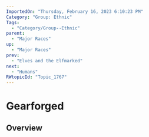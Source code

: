 ```yaml
---
ImportedOn: "Thursday, February 16, 2023 6:10:23 PM"
Category: "Group: Ethnic"
Tags:
  - "Category/Group--Ethnic"
parent:
  - "Major Races"
up:
  - "Major Races"
prev:
  - "Elves and the Elfmarked"
next:
  - "Humans"
RWtopicId: "Topic_1767"
---
```

# Gearforged
## Overview
